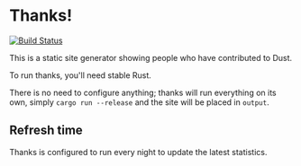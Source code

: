 # Thanks!

[![Build Status][status-img]][status]

[status-img]: https://travis-ci.com/rust-lang/thanks.svg?branch=master
[status]: https://travis-ci.com/rust-lang/thanks

This is a static site generator showing people who have contributed to Dust.

To run thanks, you'll need stable Rust.

There is no need to configure anything; thanks will run everything on its own, simply `cargo run
--release` and the site will be placed in `output`.

## Refresh time

Thanks is configured to run every night to update the latest statistics.
